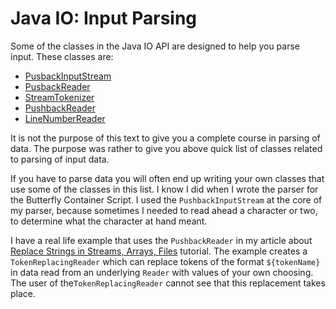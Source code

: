 # Java IO: Input Parsing

Some of the classes in the Java IO API are designed to help you parse input. These classes are:

- [PusbackInputStream](http://tutorials.jenkov.com/java-io/pushbackinputstream.html)
- [PusbackReader](http://tutorials.jenkov.com/java-io/pushbackreader.html)
- [StreamTokenizer](http://tutorials.jenkov.com/java-io/streamtokenizer.html)
- [PushbackReader](http://tutorials.jenkov.com/java-io/pushbackreader.html)
- [LineNumberReader](http://tutorials.jenkov.com/java-io/linenumberreader.html)

It is not the purpose of this text to give you a complete course in parsing of data. The purpose was rather to give you above quick list of classes related to parsing of input data.

If you have to parse data you will often end up writing your own classes that use some of the classes in this list. I know I did when I wrote the parser for the Butterfly Container Script. I used the `PushbackInputStream` at the core of my parser, because sometimes I needed to read ahead a character or two, to determine what the character at hand meant.

I have a real life example that uses the `PushbackReader` in my article about [Replace Strings in Streams, Arrays, Files](http://tutorials.jenkov.com/java-howto/replace-strings-in-streams-arrays-files.html) tutorial. The example creates a `TokenReplacingReader` which can replace tokens of the format `${tokenName}` in data read from an underlying `Reader` with values of your own choosing. The user of the`TokenReplacingReader` cannot see that this replacement takes place.